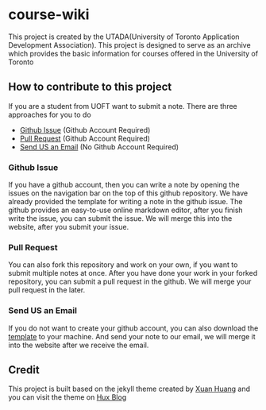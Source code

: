 # course-wiki
This project is created by the UTADA(University of Toronto Application Development Association).  This project is designed to serve as an archive which provides the
basic information for courses offered in the University of Toronto

## How to contribute to this project
If you are a student from UOFT want to submit a note.  There are three approaches for you to do
+ [Github Issue](#Github-Issue) (Github Account Required)
+ [Pull Request](#Pull-Request) (Github Account Required)
+ [Send US an Email](#Send-US-an-Email) (No Github Account Required)

### Github Issue
If you have a github account, then you can write a note by opening the issues on the navigation bar on the top of this github repository.  We have already provided
the template for writing a note in the github issue.  The github provides an easy-to-use online markdown editor, after you finish write the issue, you can submit 
the issue.  We will merge this into the website, after you submit your issue.

### Pull Request
You can also fork this repository and work on your own, if you want to submit multiple notes at once.  After you have done your work in your forked repository, you
can submit a pull request in the github.  We will merge your pull request in the later.

### Send US an Email
If you do not want to create your github account, you can also download the [template](template/template.md) to your machine.  And send your note to our email, we will merge
it into the website after we receive the email.

## Credit
This project is built based on the jekyll theme created by [Xuan Huang](https://github.com/Huxpro) and you can visit the theme on [Hux Blog](https://github.com/Huxpro/huxpro.github.io) 
